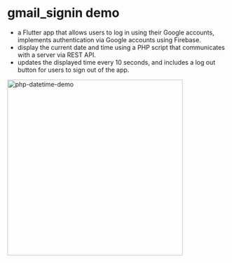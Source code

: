 # gmail_signin demo

- a Flutter app that allows users to log in using their Google accounts, implements authentication via Google accounts using Firebase.
- display the current date and time using a PHP script that communicates with a server via REST API.
- updates the displayed time every 10 seconds, and includes a log out button for users to sign out of the app.

<img src="https://user-images.githubusercontent.com/55826849/232802013-bb63a10b-c78e-4fe2-a818-f6916662caa7.gif" alt="php-datetime-demo" width="400"/>
